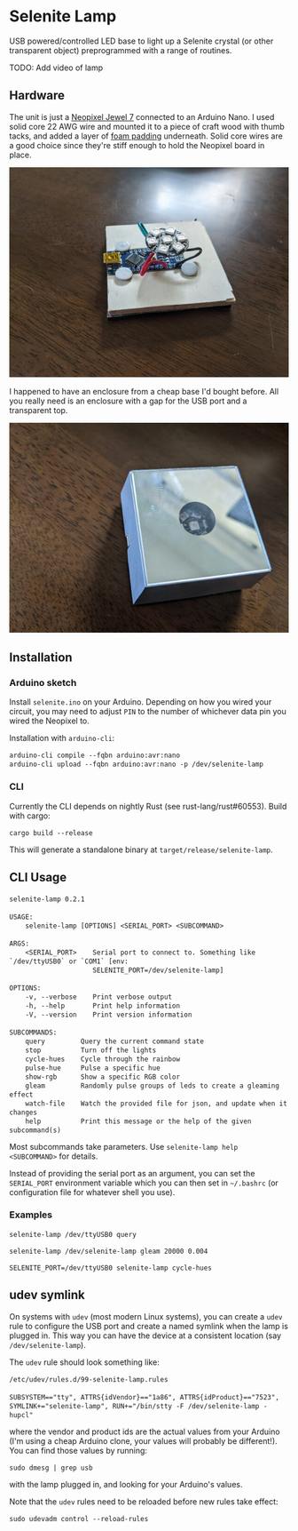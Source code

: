 # Selenite Lamp

USB powered/controlled LED base to light up a Selenite crystal (or other
transparent object) preprogrammed with a range of routines.

TODO: Add video of lamp

## Hardware

The unit is just a [Neopixel Jewel 7](https://www.adafruit.com/product/2226)
connected to an Arduino Nano. I used solid core 22 AWG wire and mounted it to a
piece of craft wood with thumb tacks, and added a layer of [foam
padding](https://www.amazon.com/gp/product/B091NT395Z)
underneath. Solid core wires are a good choice since they're stiff enough to
hold the Neopixel board in place.

![Circuit](images/circuit.jpg)

I happened to have an enclosure from a cheap base I'd bought before. All you
really need is an enclosure with a gap for the USB port and a transparent top.

![Lamp Base](images/lamp-base.jpg)

## Installation

### Arduino sketch

Install `selenite.ino` on your Arduino. Depending on how you wired your
circuit, you may need to adjust `PIN` to the number of whichever data pin you
wired the Neopixel to.

Installation with `arduino-cli`:

```
arduino-cli compile --fqbn arduino:avr:nano
arduino-cli upload --fqbn arduino:avr:nano -p /dev/selenite-lamp
```

### CLI

Currently the CLI depends on nightly Rust (see rust-lang/rust#60553). Build
with cargo:

```
cargo build --release
```

This will generate a standalone binary at `target/release/selenite-lamp`.

## CLI Usage

```
selenite-lamp 0.2.1

USAGE:
    selenite-lamp [OPTIONS] <SERIAL_PORT> <SUBCOMMAND>

ARGS:
    <SERIAL_PORT>    Serial port to connect to. Something like `/dev/ttyUSB0` or `COM1` [env:
                     SELENITE_PORT=/dev/selenite-lamp]

OPTIONS:
    -v, --verbose    Print verbose output
    -h, --help       Print help information
    -V, --version    Print version information

SUBCOMMANDS:
    query         Query the current command state
    stop          Turn off the lights
    cycle-hues    Cycle through the rainbow
    pulse-hue     Pulse a specific hue
    show-rgb      Show a specific RGB color
    gleam         Randomly pulse groups of leds to create a gleaming effect
    watch-file    Watch the provided file for json, and update when it changes
    help          Print this message or the help of the given subcommand(s)
```

Most subcommands take parameters. Use `selenite-lamp help <SUBCOMMAND>` for
details.

Instead of providing the serial port as an argument, you can set the
`SERIAL_PORT` environment variable which you can then set in `~/.bashrc` (or
configuration file for whatever shell you use).

### Examples

```
selenite-lamp /dev/ttyUSB0 query
```

```
selenite-lamp /dev/selenite-lamp gleam 20000 0.004
```

```
SELENITE_PORT=/dev/ttyUSB0 selenite-lamp cycle-hues
```

## udev symlink

On systems with `udev` (most modern Linux systems), you can create a `udev`
rule to configure the USB port and create a named symlink when the lamp is
plugged in. This way you can have the device at a consistent location (say
`/dev/selenite-lamp`).

The `udev` rule should look something like:

```
/etc/udev/rules.d/99-selenite-lamp.rules

SUBSYSTEM=="tty", ATTRS{idVendor}=="1a86", ATTRS{idProduct}=="7523", SYMLINK+="selenite-lamp", RUN+="/bin/stty -F /dev/selenite-lamp -hupcl"
```

where the vendor and product ids are the actual values from your Arduino (I'm
using a cheap Arduino clone, your values will probably be different!). You can
find those values by running:

```
sudo dmesg | grep usb
```

with the lamp plugged in, and looking for your Arduino's values.

Note that the `udev` rules need to be reloaded before new rules take effect:

```
sudo udevadm control --reload-rules
```

